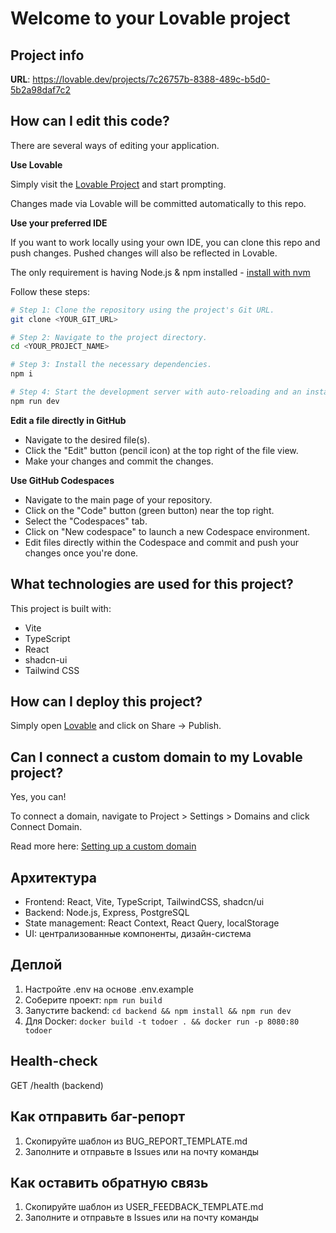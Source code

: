 # Welcome to your Lovable project

## Project info

**URL**: https://lovable.dev/projects/7c26757b-8388-489c-b5d0-5b2a98daf7c2

## How can I edit this code?

There are several ways of editing your application.

**Use Lovable**

Simply visit the [Lovable Project](https://lovable.dev/projects/7c26757b-8388-489c-b5d0-5b2a98daf7c2) and start prompting.

Changes made via Lovable will be committed automatically to this repo.

**Use your preferred IDE**

If you want to work locally using your own IDE, you can clone this repo and push changes. Pushed changes will also be reflected in Lovable.

The only requirement is having Node.js & npm installed - [install with nvm](https://github.com/nvm-sh/nvm#installing-and-updating)

Follow these steps:

```sh
# Step 1: Clone the repository using the project's Git URL.
git clone <YOUR_GIT_URL>

# Step 2: Navigate to the project directory.
cd <YOUR_PROJECT_NAME>

# Step 3: Install the necessary dependencies.
npm i

# Step 4: Start the development server with auto-reloading and an instant preview.
npm run dev
```

**Edit a file directly in GitHub**

- Navigate to the desired file(s).
- Click the "Edit" button (pencil icon) at the top right of the file view.
- Make your changes and commit the changes.

**Use GitHub Codespaces**

- Navigate to the main page of your repository.
- Click on the "Code" button (green button) near the top right.
- Select the "Codespaces" tab.
- Click on "New codespace" to launch a new Codespace environment.
- Edit files directly within the Codespace and commit and push your changes once you're done.

## What technologies are used for this project?

This project is built with:

- Vite
- TypeScript
- React
- shadcn-ui
- Tailwind CSS

## How can I deploy this project?

Simply open [Lovable](https://lovable.dev/projects/7c26757b-8388-489c-b5d0-5b2a98daf7c2) and click on Share -> Publish.

## Can I connect a custom domain to my Lovable project?

Yes, you can!

To connect a domain, navigate to Project > Settings > Domains and click Connect Domain.

Read more here: [Setting up a custom domain](https://docs.lovable.dev/tips-tricks/custom-domain#step-by-step-guide)

## Архитектура

- Frontend: React, Vite, TypeScript, TailwindCSS, shadcn/ui
- Backend: Node.js, Express, PostgreSQL
- State management: React Context, React Query, localStorage
- UI: централизованные компоненты, дизайн-система

## Деплой

1. Настройте .env на основе .env.example
2. Соберите проект: `npm run build`
3. Запустите backend: `cd backend && npm install && npm run dev`
4. Для Docker: `docker build -t todoer . && docker run -p 8080:80 todoer`

## Health-check

GET /health (backend)

## Как отправить баг-репорт

1. Скопируйте шаблон из BUG_REPORT_TEMPLATE.md
2. Заполните и отправьте в Issues или на почту команды

## Как оставить обратную связь

1. Скопируйте шаблон из USER_FEEDBACK_TEMPLATE.md
2. Заполните и отправьте в Issues или на почту команды
